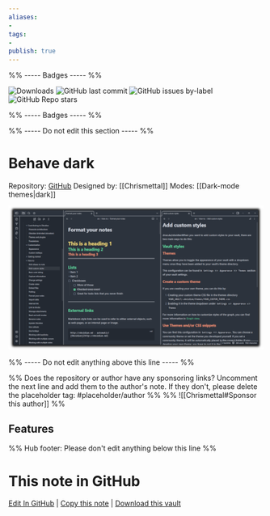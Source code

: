 ```yaml
---
aliases:
- 
tags: 
- 
publish: true
---
```


%% ----- Badges ----- %%

![Downloads](https://img.shields.io/badge/downloads-5398-573E7A?style=for-the-badge&logo=)
![GitHub last commit](https://img.shields.io/github/last-commit/Chrismettal/Obsidian-Behave-dark?color=573E7A&label=last%20update&logo=github&style=for-the-badge)
![GitHub issues by-label](https://img.shields.io/github/issues/Chrismettal/Obsidian-Behave-dark/help%20wanted?color=573E7A&logo=github&style=for-the-badge) 
![GitHub Repo stars](https://img.shields.io/github/stars/Chrismettal/Obsidian-Behave-dark?color=573E7A&logo=github&style=for-the-badge)

%% ----- Badges ----- %%

%% ----- Do not edit this section ----- %%

# Behave dark

Repository: [GitHub](https://github.com/Chrismettal/Obsidian-Behave-dark)
Designed by: [[Chrismettal]]
Modes: [[Dark-mode themes|dark]]



![screenshot](https://github.com/Chrismettal/Obsidian-Behave-dark/raw/HEAD/Screenshot.png)

%% ----- Do not edit anything above this line ----- %% 

%% Does the repository or author have any sponsoring links? Uncomment the next line and add them to the author's note. If they don't, please delete the placeholder tag: #placeholder/author %%
%% ![[Chrismettal#Sponsor this author]] %%


## Features



%% Hub footer: Please don't edit anything below this line %%

# This note in GitHub

<span class="git-footer">[Edit In GitHub](https://github.dev/obsidian-community/obsidian-hub/blob/main/02%20-%20Community%20Expansions/02.05%20All%20Community%20Expansions/Themes/Behave%20dark.md "git-hub-edit-note") | [Copy this note](https://raw.githubusercontent.com/obsidian-community/obsidian-hub/main/02%20-%20Community%20Expansions/02.05%20All%20Community%20Expansions/Themes/Behave%20dark.md "git-hub-copy-note") | [Download this vault](https://github.com/obsidian-community/obsidian-hub/archive/refs/heads/main.zip "git-hub-download-vault") </span>
